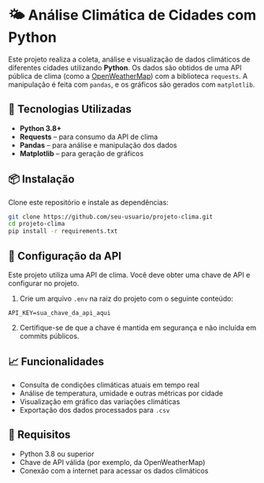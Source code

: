 # 🌤️ Análise Climática de Cidades com Python

Este projeto realiza a coleta, análise e visualização de dados climáticos de diferentes cidades utilizando **Python**. Os dados são obtidos de uma API pública de clima (como a [OpenWeatherMap](https://openweathermap.org/api)) com a biblioteca `requests`. A manipulação é feita com `pandas`, e os gráficos são gerados com `matplotlib`.

## 🚀 Tecnologias Utilizadas

- **Python 3.8+**
- **Requests** – para consumo da API de clima
- **Pandas** – para análise e manipulação dos dados
- **Matplotlib** – para geração de gráficos

## 📦 Instalação

Clone este repositório e instale as dependências:

```bash
git clone https://github.com/seu-usuario/projeto-clima.git
cd projeto-clima
pip install -r requirements.txt
```

## 🔑 Configuração da API

Este projeto utiliza uma API de clima. Você deve obter uma chave de API e configurar no projeto.

1. Crie um arquivo `.env` na raiz do projeto com o seguinte conteúdo:

```env
API_KEY=sua_chave_da_api_aqui
```

2. Certifique-se de que a chave é mantida em segurança e não incluída em commits públicos.

## 📈 Funcionalidades

- Consulta de condições climáticas atuais em tempo real
- Análise de temperatura, umidade e outras métricas por cidade
- Visualização em gráfico das variações climáticas
- Exportação dos dados processados para `.csv`

## 📌 Requisitos

- Python 3.8 ou superior
- Chave de API válida (por exemplo, da OpenWeatherMap)
- Conexão com a internet para acessar os dados climáticos
